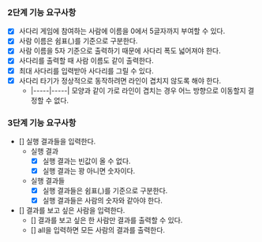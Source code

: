 ### 2단계 기능 요구사항
- [x] 사다리 게임에 참여하는 사람에 이름을 0에서 5글자까지 부여할 수 있다.
- [x] 사람 이름은 쉼표(,)를 기준으로 구분한다.
- [x] 사람 이름을 5자 기준으로 출력하기 때문에 사다리 폭도 넓어져야 한다.
- [x] 사다리를 출력할 때 사람 이름도 같이 출력한다.
- [x] 최대 사다리를 입력받아 사다리를 그릴 수 있다.
- [x] 사다리 타기가 정상적으로 동작하려면 라인이 겹치지 않도록 해야 한다.
    - |-----|-----| 모양과 같이 가로 라인이 겹치는 경우 어느 방향으로 이동할지 결정할 수 없다.

### 3단계 기능 요구사항
- [] 실행 결과들을 입력한다.
  - 실행 결과
    - [x] 실행 결과는 빈값이 올 수 없다.
    - [x] 실행 결과는 꽝 아니면 숫자이다.
  - 실행 결과들
    - [x] 실행 결과들은 쉼표(,)를 기준으로 구분한다.
    - [x] 실행 결과들은 사람의 숫자와 같아야 한다.
- [] 결과를 보고 싶은 사람을 입력한다.
  - [] 결과를 보고 싶은 한 사람만 결과를 출력할 수 있다.
  - [] all을 입력하면 모든 사람의 결과를 출력한다.